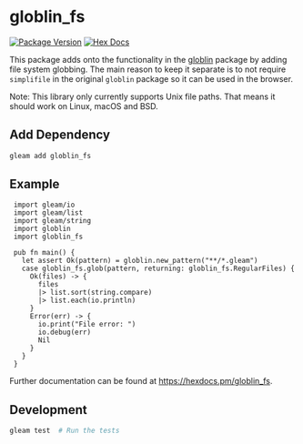 # globlin_fs

[![Package Version](https://img.shields.io/hexpm/v/globlin_fs)](https://hex.pm/packages/globlin_fs)
[![Hex Docs](https://img.shields.io/badge/hex-docs-ffaff3)](https://hexdocs.pm/globlin_fs/)

This package adds onto the functionality in the [globlin](https://hexdocs.pm/globlin) package by adding file system globbing. The main reason to keep it separate is to not require `simplifile` in the original `globlin` package so it can be used in the browser.

Note: This library only currently supports Unix file paths. That means it should work on Linux, macOS and BSD.

## Add Dependency
```sh
gleam add globlin_fs
```

## Example
```gleam
 import gleam/io
 import gleam/list
 import gleam/string
 import globlin
 import globlin_fs

 pub fn main() {
   let assert Ok(pattern) = globlin.new_pattern("**/*.gleam")
   case globlin_fs.glob(pattern, returning: globlin_fs.RegularFiles) {
     Ok(files) -> {
       files
       |> list.sort(string.compare)
       |> list.each(io.println)
     }
     Error(err) -> {
       io.print("File error: ")
       io.debug(err)
       Nil
     }
   }
 }
 ```

Further documentation can be found at <https://hexdocs.pm/globlin_fs>.

## Development

```sh
gleam test  # Run the tests
```
